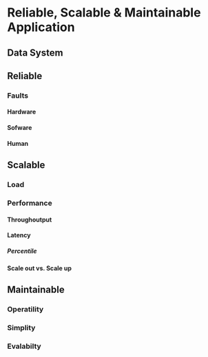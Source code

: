 
# Reliable, Scalable & Maintainable Application

## Data System

## Reliable

### Faults

#### Hardware

#### Sofware 

#### Human

## Scalable

### Load

### Performance

#### Throughoutput

#### Latency

##### Percentile

#### Scale out vs. Scale up

## Maintainable

### Operatility

### Simplity

### Evalabilty
